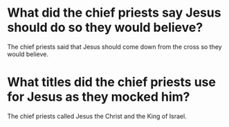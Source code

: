 # What did the chief priests say Jesus should do so they would believe?

The chief priests said that Jesus should come down from the cross so they would believe.

# What titles did the chief priests use for Jesus as they mocked him?

The chief priests called Jesus the Christ and the King of Israel.

